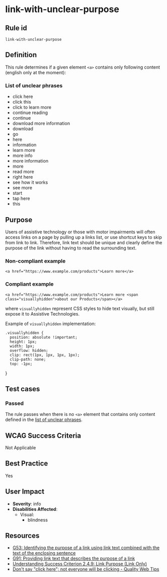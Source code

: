 # link-with-unclear-purpose

## Rule id

`link-with-unclear-purpose`

## Definition

This rule determines if a given element `<a>` contains only following content (english only at the moment):

### List of unclear phrases

* click here
* click this
* click to learn more
* continue reading
* continue
* download more information
* download
* go
* here
* information
* learn more
* more info
* more information
* more
* read more
* right here
* see how it works
* see more
* start
* tap here
* this

## Purpose

Users of assistive technology or those with motor impairments will often access links on a page by pulling up a links list, or use shortcut keys to skip from link to link. Therefore, link text should be unique and clearly define the purpose of the link without having to read the surrounding text.

### Non-compliant example

    <a href="https://www.example.com/products">Learn more</a>

### Compliant example

    <a href="https://www.example.com/products">Learn more <span class="visuallyhidden">about our Products</span></a>

where `visuallyhidden` represent CSS styles to hide text visually, but still expose it to Assistive Technologies.

Example of `visuallyhidden` implementation:

    .visuallyhidden {
      position: absolute !important;
      height: 1px;
      width: 1px;
      overflow: hidden;
      clip: rect(1px, 1px, 1px, 1px);
      clip-path: none;
      top: -1px;
  }

## Test cases

### Passed

The rule passes when there is no `<a>` element that contains only content defined in the [list of unclear phrases](#list-of-unclear-phrases).

## WCAG Success Criteria

Not Applicable

## Best Practice

Yes

## User Impact

* **Severity**: info
* **Disabilities Affected**:
  * Visual:
    * blindness

## Resources

* [G53: Identifying the purpose of a link using link text combined with the text of the enclosing sentence](https://www.w3.org/TR/WCAG20-TECHS/G53.html)
* [G91: Providing link text that describes the purpose of a link](https://www.w3.org/TR/WCAG20-TECHS/G91.html)
* [Understanding Success Criterion 2.4.9: Link Purpose (Link Only)](https://www.w3.org/WAI/WCAG21/Understanding/link-purpose-link-only)
* [Don't say \"click here\"; not everyone will be clicking - Quality Web Tips](https://www.w3.org/QA/Tips/noClickHere)
